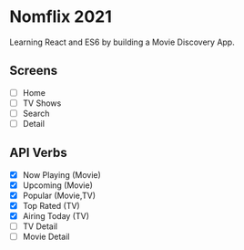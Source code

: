 # Nomflix 2021

Learning React and ES6 by building a Movie Discovery App.

## Screens

- [ ] Home
- [ ] TV Shows
- [ ] Search
- [ ] Detail

## API Verbs

- [x] Now Playing (Movie)
- [x] Upcoming (Movie)
- [x] Popular (Movie,TV)
- [x] Top Rated (TV)
- [x] Airing Today (TV)
- [ ] TV Detail
- [ ] Movie Detail
